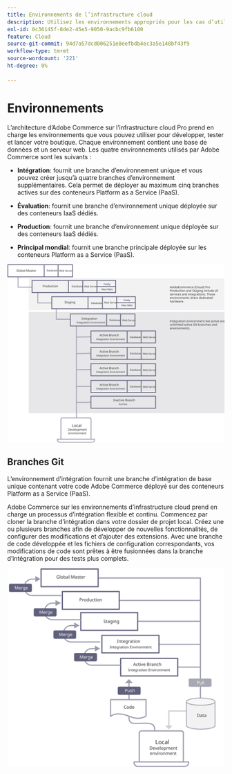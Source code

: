 ```yaml
---
title: Environnements de l’infrastructure cloud
description: Utilisez les environnements appropriés pour les cas d’utilisation appropriés.
exl-id: 0c36145f-8de2-45e5-9050-9acbc9fb6100
feature: Cloud
source-git-commit: 94d7a57dcd006251e8eefbdb4ec3a5e140bf43f9
workflow-type: tm+mt
source-wordcount: '221'
ht-degree: 0%

---
```


# Environnements

L’architecture d’Adobe Commerce sur l’infrastructure cloud Pro prend en charge les environnements que vous pouvez utiliser pour développer, tester et lancer votre boutique. Chaque environnement contient une base de données et un serveur web. Les quatre environnements utilisés par Adobe Commerce sont les suivants :

- **Intégration**: fournit une branche d’environnement unique et vous pouvez créer jusqu’à quatre branches d’environnement supplémentaires. Cela permet de déployer au maximum cinq branches actives sur des conteneurs Platform as a Service (PaaS).

- **Évaluation**: fournit une branche d’environnement unique déployée sur des conteneurs IaaS dédiés.

- **Production**: fournit une branche d’environnement unique déployée sur des conteneurs IaaS dédiés.

- **Principal mondial**: fournit une branche principale déployée sur les conteneurs Platform as a Service (PaaS).

![Diagramme montrant la relation entre les environnements cloud Adobe Commerce](../../../assets/playbooks/environment-diagram.svg)

## Branches Git

L’environnement d’intégration fournit une branche d’intégration de base unique contenant votre code Adobe Commerce déployé sur des conteneurs Platform as a Service (PaaS).

Adobe Commerce sur les environnements d’infrastructure cloud prend en charge un processus d’intégration flexible et continu. Commencez par cloner la branche d’intégration dans votre dossier de projet local. Créez une ou plusieurs branches afin de développer de nouvelles fonctionnalités, de configurer des modifications et d’ajouter des extensions. Avec une branche de code développée et les fichiers de configuration correspondants, vos modifications de code sont prêtes à être fusionnées dans la branche d’intégration pour des tests plus complets.

![Diagramme présentant la stratégie d’embranchement basée sur Git pour les environnements cloud Adobe Commerce](../../../assets/playbooks/branching-diagram.svg)
